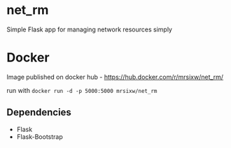# net_rm
Simple Flask app for managing network resources simply

# Docker
Image published on docker hub - https://hub.docker.com/r/mrsixw/net_rm/

run with `docker run -d -p 5000:5000 mrsixw/net_rm`

## Dependencies
* Flask
* Flask-Bootstrap
